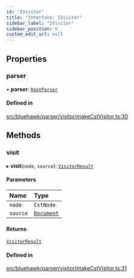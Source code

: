```yaml
---
id: "IVisitor"
title: "Interface: IVisitor"
sidebar_label: "IVisitor"
sidebar_position: 0
custom_edit_url: null
---
```


## Properties

### parser

• **parser**: [`RootParser`](../classes/RootParser)

#### Defined in

[src/bluehawk/parser/visitor/makeCstVisitor.ts:30](https://github.com/mongodben/Bluehawk/blob/b4aa3c0/src/bluehawk/parser/visitor/makeCstVisitor.ts#L30)

## Methods

### visit

▸ **visit**(`node`, `source`): [`VisitorResult`](VisitorResult)

#### Parameters

| Name | Type |
| :------ | :------ |
| `node` | `CstNode` |
| `source` | [`Document`](../classes/Document) |

#### Returns

[`VisitorResult`](VisitorResult)

#### Defined in

[src/bluehawk/parser/visitor/makeCstVisitor.ts:31](https://github.com/mongodben/Bluehawk/blob/b4aa3c0/src/bluehawk/parser/visitor/makeCstVisitor.ts#L31)

